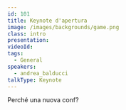 ```yaml
---
id: 101
title: Keynote d'apertura
image: /images/backgrounds/game.png
class: intro
presentation:
videoId:
tags:
  - General
speakers:
  - andrea_balducci
talkType: Keynote
---
```


Perché una nuova conf?

